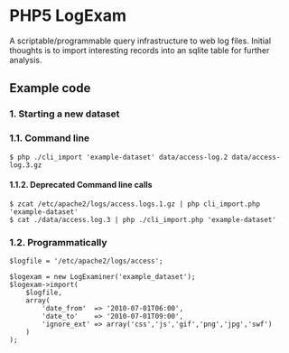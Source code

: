 PHP5 LogExam
============

A scriptable/programmable query infrastructure to web log files. Initial thoughts is to import interesting records into an sqlite table for further analysis.



Example code
------------

### 1. Starting a new dataset ###

### 1.1. Command line

	$ php ./cli_import 'example-dataset' data/access-log.2 data/access-log.3.gz

#### 1.1.2. Deprecated Command line calls
	$ zcat /etc/apache2/logs/access.logs.1.gz | php cli_import.php 'example-dataset'
	$ cat ./data/access.log.3 | php ./cli_import.php 'example-dataset'


### 1.2. Programmatically

	$logfile = '/etc/apache2/logs/access';

	$logexam = new LogExaminer('example_dataset');
	$logexam->import(
		$logfile,
		array(
			'date_from'  => '2010-07-01T06:00',
			'date_to'    => '2010-07-01T09:00',
			'ignore_ext' => array('css','js','gif','png','jpg','swf')
		)
	);